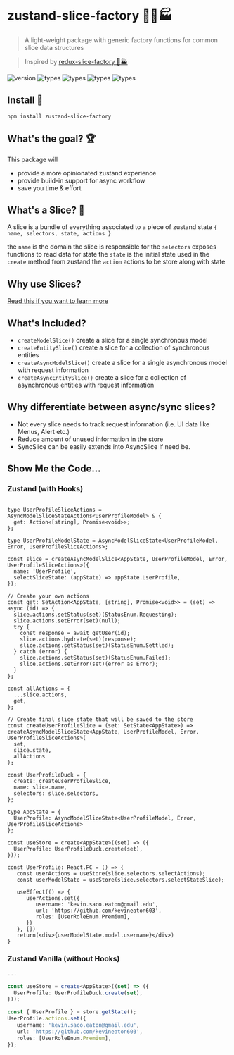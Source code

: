 # zustand-slice-factory 🐻🍕🏭

> A light-weight package with generic factory functions for common slice data structures

> Inspired by [redux-slice-factory 🍕🏭](https://github.com/gregjoeval/package-library/tree/master/packages/redux-slice-factory)

![version](https://badgen.net/npm/v/zustand-slice-factory) ![types](https://badgen.net/npm/types/zustand-slice-factory) ![types](https://badgen.net/packagephobia/install/zustand-slice-factory) ![types](https://badgen.net/packagephobia/publish/zustand-slice-factory) ![types](https://badgen.net/badge/license/MIT/blue)

## Install 💾
```shell
npm install zustand-slice-factory
```

## What's the goal? 🏆
This package will
- provide a more opinionated zustand experience
- provide build-in support for async workflow
- save you time & effort

## What's a Slice? 🍕

A slice is a bundle of everything associated to a piece of zustand state `{ name, selectors, state, actions }`

the `name` is the domain the slice is responsible for
the `selectors` exposes functions to read data for state
the `state` is the initial state used in the `create` method from zustand
the `action` actions to be store along with state

## Why use Slices?
[Read this if you want to learn more](https://github.com/pmndrs/zustand/wiki/Splitting-the-store-into-separate-slices)

## What's Included?
- `createModelSlice()` create a slice for a single synchronous model 
- `createEntitySlice()` create a slice for a collection of synchronous entities
- `createAsyncModelSlice()` create a slice for a single asynchronous model with request information
- `createAsyncEntitySlice()` create a slice for a collection of asynchronous entities with request information
## Why differentiate between async/sync slices?

- Not every slice needs to track request information (i.e. UI data like Menus, Alert etc.)
- Reduce amount of unused information in the store
- SyncSlice can be easily extends into AsyncSlice if need be.

## Show Me the Code...

### Zustand (with Hooks)

```tsx

type UserProfileSliceActions = AsyncModelSliceStateActions<UserProfileModel> & {
  get: Action<[string], Promise<void>>;
};

type UserProfileModelState = AsyncModelSliceState<UserProfileModel, Error, UserProfileSliceActions>;

const slice = createAsyncModelSlice<AppState, UserProfileModel, Error, UserProfileSliceActions>({
  name: 'UserProfile',
  selectSliceState: (appState) => appState.UserProfile,
});

// Create your own actions
const get: SetAction<AppState, [string], Promise<void>> = (set) => async (id) => {
  slice.actions.setStatus(set)(StatusEnum.Requesting);
  slice.actions.setError(set)(null);
  try {
    const response = await getUser(id); 
    slice.actions.hydrate(set)(response);
    slice.actions.setStatus(set)(StatusEnum.Settled);
  } catch (error) {
    slice.actions.setStatus(set)(StatusEnum.Failed);
    slice.actions.setError(set)(error as Error);
  }
};

const allActions = {
  ...slice.actions,
  get,
};

// Create final slice state that will be saved to the store
const createUserProfileSlice = (set: SetState<AppState>) => createAsyncModelSliceState<AppState, UserProfileModel, Error, UserProfileSliceActions>(
  set,
  slice.state,
  allActions
);

const UserProfileDuck = {
  create: createUserProfileSlice,
  name: slice.name,
  selectors: slice.selectors,
};

type AppState = {
  UserProfile: AsyncModelSliceState<UserProfileModel, Error, UserProfileSliceActions>
};

const useStore = create<AppState>((set) => ({
  UserProfile: UserProfileDuck.create(set),
}));

const UserProfile: React.FC = () => {
   const userActions = useStore(slice.selectors.selectActions);
   const userModelState = useStore(slice.selectors.selectStateSlice);

   useEffect(() => {
      userActions.set({
         username: 'kevin.saco.eaton@gmail.edu',
         url: 'https://github.com/kevineaton603',
         roles: [UserRoleEnum.Premium],
      })
   }, [])
   return(<div>{userModelState.model.username}</div>)
}

```

### Zustand Vanilla (without Hooks)

```ts
...

const useStore = create<AppState>((set) => ({
  UserProfile: UserProfileDuck.create(set),
}));

const { UserProfile } = store.getState();
UserProfile.actions.set({
   username: 'kevin.saco.eaton@gmail.edu',
   url: 'https://github.com/kevineaton603',
   roles: [UserRoleEnum.Premium],
});
```